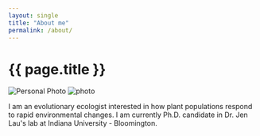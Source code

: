 ```yaml
---
layout: single
title: "About me"
permalink: /about/
---
```


# {{ page.title }}
<!-- some comment -->

![Personal Photo](./assets/images/emma_about_photo_1.png)
<img src="./assets/images/emma_about_photo_1.png" alt="photo">

I am an evolutionary ecologist interested in how plant populations respond to rapid environmental changes. I am currently Ph.D. candidate in Dr. Jen Lau's lab at Indiana University - Bloomington.
